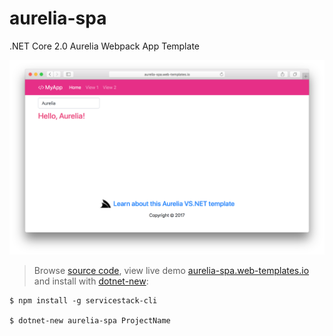 # aurelia-spa

.NET Core 2.0 Aurelia Webpack App Template

[![](https://raw.githubusercontent.com/ServiceStack/Assets/master/csharp-templates/aurelia-spa.png)](http://aurelia-spa.web-templates.io/)

> Browse [source code](https://github.com/NetCoreTemplates/aurelia-spa), view live demo [aurelia-spa.web-templates.io](http://aurelia-spa.web-templates.io) and install with [dotnet-new](http://docs.servicestack.net/dotnet-new):

    $ npm install -g servicestack-cli

    $ dotnet-new aurelia-spa ProjectName

